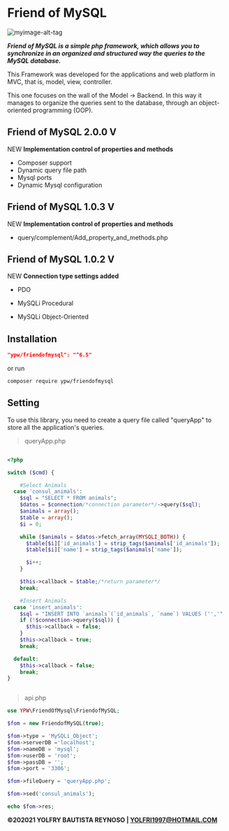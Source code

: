 # Friend of MySQL

![myimage-alt-tag](https://lh6.googleusercontent.com/rvIkMVD_oDTpDaJSovemeBDuWe4CDFgiQzkB1c5i7A2ZoCJkkTL1eOGETWMz8idygwlLILsBuyNJ6w=w1920-h885-rw)

***Friend of MySQL is a simple php framework, which allows you to synchronize in an organized and structured way the queries to the MySQL database.***

This Framework was developed for the applications and web platform in MVC, that is, model, view, controller.


This one focuses on the wall of the Model -> Backend. In this way it manages to organize the queries sent to the database,
through an object-oriented programming (OOP).




## Friend of MySQL 2.0.0 V ##
NEW **Implementation control of properties and methods**
* Composer support
* Dynamic query file path
* Mysql ports
* Dynamic Mysql configuration


## Friend of MySQL 1.0.3 V ##
NEW **Implementation control of properties and methods**
* query/complement/Add_property_and_methods.php


## Friend of MySQL 1.0.2 V ##

NEW **Connection type settings added**

* PDO

* MySQLi Procedural

* MySQLi Object-Oriented

## Installation ##

```json
"ypw/friendofmysql": "^6.5"
```

or run


```sh
composer require ypw/friendofmysql

```



## Setting ##

To use this library, you need to create a query file called "queryApp" to store all the application's queries.


> queryApp.php

```php

<?php

switch ($cmd) {

    #Select Animals
  case 'consul_animals':
    $sql = "SELECT * FROM animals";
    $datos = $connection/*connection parameter*/->query($sql);
    $animals = array();
    $table = array();
    $i = 0;

    while ($animals = $datos->fetch_array(MYSQLI_BOTH)) {
      $table[$i]['id_animals'] = strip_tags($animals['id_animals']);
      $table[$i]['name'] = strip_tags($animals['name']);

      $i++;
    }

    $this->callback = $table;/*return parameter*/
    break;

    #Insert Animals
  case 'insert_animals':
    $sql = "INSERT INTO `animals`(`id_animals`, `name`) VALUES ('','" . $data['name'] . "')";
    if (!$connection->query($sql)) {
      $this->callback = false;
    }
    $this->callback = true;
    break;

  default:
    $this->callback = false;
    break;
}



```


> api.php


```php
use YPW\FriendOfMysql\FriendofMySQL;

$fom = new FriendofMySQL(true);

$fom->type = 'MySQLi_Object';
$fom->serverDB ='localhost'; 
$fom->nameDB = 'mysql';
$fom->userDB = 'root';
$fom->passDB = '';
$fom->port = '3306';

$fom->fileQuery = 'queryApp.php';

$fom->sed('consul_animals');

echo $fom->res;
````




**©202021 YOLFRY BAUTISTA REYNOSO | YOLFRI1997@HOTMAIL.COM**
